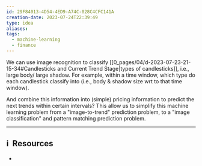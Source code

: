 ```yaml
---
id: 29F84013-4D54-4ED9-A74C-028C4CFC141A
creation-date: 2023-07-24T22:39:49
type: idea
aliases: 
tags:
  - machine-learning
  - finance
---
```


We can use image recognition to classify [[0_pages/04/d-2023-07-23-21-15-34#Candlesticks and Current Trend Stage|types of candlesticks]], i.e., large body/ large shadow. For example, within a time window, which type do each candlestick classify into (i.e., body & shadow size wrt to that time window). 

And combine this information into (simple) pricing information to predict the next trends within certain intervals? This allow us to simplify this machine learning problem from a "image-to-trend" prediction problem, to a "image classification" and pattern matching prediction problem.



---
## ℹ️  Resources
- 